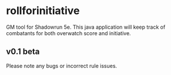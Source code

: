 rollforinitiative
=================

GM tool for Shadowrun 5e. This java application will keep track of combatants for both overwatch score and initiative.

v0.1 beta
---------

Please note any bugs or incorrect rule issues.
